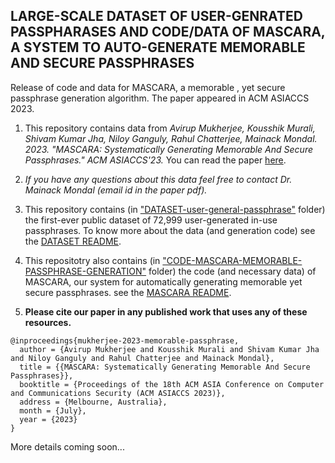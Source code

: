 ## LARGE-SCALE DATASET OF USER-GENRATED PASSPHARASES AND CODE/DATA OF MASCARA, A SYSTEM TO AUTO-GENERATE MEMORABLE AND SECURE PASSPHRASES

Release of code and data for MASCARA, a memorable , yet secure passphrase generation algorithm. The paper appeared in ACM ASIACCS 2023.

1. This repository contains data from *Avirup Mukherjee, Kousshik Murali, Shivam Kumar Jha, Niloy Ganguly, Rahul Chatterjee, Mainack Mondal. 2023. "MASCARA: Systematically Generating Memorable And Secure Passphrases." ACM ASIACCS'23.* 
You can read the paper [here](https://cse.iitkgp.ac.in/~mainack/publications/mascara-2023-asiaccs.pdf).
1. *If you have any questions about this data feel free to contact Dr. Mainack Mondal (email id in the paper pdf).*
1. This repository contains (in ["DATASET-user-general-passphrase"](https://github.com/Mainack/MASCARA-passphrase-gen-code-data/tree/main/DATASET-user-generated-passphrases) folder) the first-ever public dataset of 72,999 user-generated in-use passphrases. To know more about the data (and generation code) see the [DATASET README](https://github.com/Mainack/MASCARA-passphrase-gen-code-data/blob/main/DATASET-user-generated-passphrases/README.md). 
1. This repositotry also contains (in ["CODE-MASCARA-MEMORABLE-PASSPHRASE-GENERATION"](https://github.com/Mainack/MASCARA-passphrase-gen-code-data/tree/main/CODE-MASCARA-MEMORABLE-PASSPHRASE-GENERATION) folder) the code (and necessary data) of MASCARA, our system for automatically generating memorable yet secure passphrases. see the [MASCARA README](https://github.com/Mainack/MASCARA-passphrase-gen-code-data/blob/main/CODE-MASCARA-MEMORABLE-PASSPHRASE-GENERATION/README.md). 

1. **Please cite our paper in any published work that uses any of these resources.**


~~~
@inproceedings{mukherjee-2023-memorable-passphrase,
  author = {Avirup Mukherjee and Kousshik Murali and Shivam Kumar Jha and Niloy Ganguly and Rahul Chatterjee and Mainack Mondal},
  title = {{MASCARA: Systematically Generating Memorable And Secure Passphrases}},
  booktitle = {Proceedings of the 18th ACM ASIA Conference on Computer and Communications Security (ACM ASIACCS 2023)},
  address = {Melbourne, Australia},
  month = {July},
  year = {2023}
}
~~~

More details coming soon...
